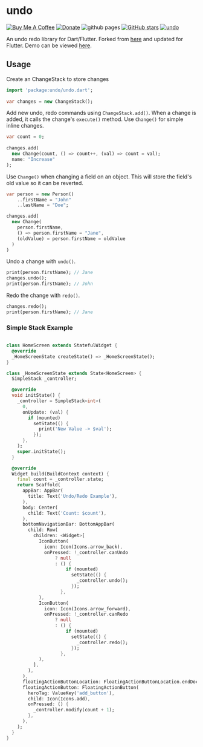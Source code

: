 # undo

[![Buy Me A Coffee](https://img.shields.io/badge/Donate-Buy%20Me%20A%20Coffee-yellow.svg)](https://www.buymeacoffee.com/rodydavis)
[![Donate](https://img.shields.io/badge/Donate-PayPal-green.svg)](https://www.paypal.com/cgi-bin/webscr?cmd=_s-xclick&hosted_button_id=WSH3GVC49GNNJ)
![github pages](https://github.com/rodydavis/undo/workflows/github%20pages/badge.svg)
[![GitHub stars](https://img.shields.io/github/stars/rodydavis/undo?color=blue)](https://github.com/rodydavis/undo)
[![undo](https://img.shields.io/pub/v/undo.svg)](https://pub.dev/packages/undo)

An undo redo library for Dart/Flutter. Forked from [here](https://github.com/Mixbook/undo.dart) and updated for Flutter. Demo can be viewed [here](https://rodydavis.github.io/undo/).

## Usage

Create an ChangeStack to store changes

```dart
import 'package:undo/undo.dart';
	
var changes = new ChangeStack();
```
	
Add new undo, redo commands using `ChangeStack.add()`. When a change is added, it calls the change's `execute()` method. Use `Change()` for simple inline changes.
	
```dart
var count = 0;
	
changes.add(
  new Change(count, () => count++, (val) => count = val);
  name: "Increase"
);
```

Use `Change()` when changing a field on an object. This will store the field's old value so it can be reverted.

```dart
var person = new Person()
    ..firstName = "John"
    ..lastName = "Doe";

changes.add(
  new Change(
    person.firstName, 
    () => person.firstName = "Jane",
    (oldValue) = person.firstName = oldValue
  )
)
```

Undo a change with `undo()`.

```dart
print(person.firstName); // Jane
changes.undo();
print(person.firstName); // John
```
	
Redo the change with `redo()`.

```dart
changes.redo();
print(person.firstName); // Jane
```

### Simple Stack Example

```dart

class HomeScreen extends StatefulWidget {
  @override
  _HomeScreenState createState() => _HomeScreenState();
}

class _HomeScreenState extends State<HomeScreen> {
  SimpleStack _controller;

  @override
  void initState() {
    _controller = SimpleStack<int>(
      0,
      onUpdate: (val) {
        if (mounted)
          setState(() {
            print('New Value -> $val');
          });
      },
    );
    super.initState();
  }

  @override
  Widget build(BuildContext context) {
    final count = _controller.state;
    return Scaffold(
      appBar: AppBar(
        title: Text('Undo/Redo Example'),
      ),
      body: Center(
        child: Text('Count: $count'),
      ),
      bottomNavigationBar: BottomAppBar(
        child: Row(
          children: <Widget>[
            IconButton(
              icon: Icon(Icons.arrow_back),
              onPressed: !_controller.canUndo
                  ? null
                  : () {
                      if (mounted)
                        setState(() {
                          _controller.undo();
                        });
                    },
            ),
            IconButton(
              icon: Icon(Icons.arrow_forward),
              onPressed: !_controller.canRedo
                  ? null
                  : () {
                      if (mounted)
                        setState(() {
                          _controller.redo();
                        });
                    },
            ),
          ],
        ),
      ),
      floatingActionButtonLocation: FloatingActionButtonLocation.endDocked,
      floatingActionButton: FloatingActionButton(
        heroTag: ValueKey('add_button'),
        child: Icon(Icons.add),
        onPressed: () {
          _controller.modify(count + 1);
        },
      ),
    );
  }
}

```
